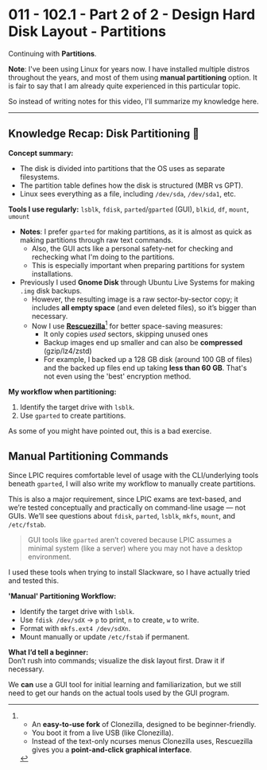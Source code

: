 # 011 - 102.1 - Part 2 of 2 - Design Hard Disk Layout - Partitions
Continuing with **Partitions**.

**Note**: I've been using Linux for years now. I have installed multiple distros throughout the years, and most of them using **manual partitioning** option. It is fair to say that I am already quite experienced in this particular topic. 

So instead of writing notes for this video, I'll summarize my knowledge here.

---

## Knowledge Recap: Disk Partitioning 🧠

**Concept summary:**
- The disk is divided into partitions that the OS uses as separate filesystems.
- The partition table defines how the disk is structured (MBR vs GPT).
- Linux sees everything as a file, including `/dev/sda`, `/dev/sda1`, etc.

**Tools I use regularly:** `lsblk`, `fdisk`, `parted`/`gparted` (GUI), `blkid`, `df`, `mount`, `umount`
- **Notes**: I prefer `gparted` for making partitions, as it is almost as quick as making partitions through raw text commands. 
	- Also, the GUI acts like a personal safety-net for checking and rechecking what I'm doing to the partitions. 
	- This is especially important when preparing partitions for system installations.
- Previously I used **Gnome Disk** through Ubuntu Live Systems for making `.img` disk backups.
	- However, the resulting image is a raw sector-by-sector copy; it includes **all empty space** (and even deleted files), so it’s bigger than necessary.
	- Now I use **[Rescuezilla](https://rescuezilla.com/)**[^1] for better space-saving measures:
		- It only copies _used_ sectors, skipping unused ones
		- Backup images end up smaller and can also be **compressed** (gzip/lz4/zstd)
		- For example, I backed up a 128 GB disk (around 100 GB of files) and the backed up files end up taking **less than 60 GB**. That's not even using the 'best' encryption method.
    
**My workflow when partitioning:**
1. Identify the target drive with `lsblk`.
2. Use `gparted` to create partitions.

As some of you might have pointed out, this is a bad exercise.

## Manual Partitioning Commands
Since LPIC requires comfortable level of usage with the CLI/underlying tools beneath `gparted`, I will also write my workflow to manually create partitions.

This is also a major requirement, since LPIC exams are text-based, and we’re tested conceptually and practically on command-line usage — not GUIs. We’ll see questions about `fdisk`, `parted`, `lsblk`, `mkfs`, `mount`, and `/etc/fstab`.  
> GUI tools like `gparted` aren’t covered because LPIC assumes a minimal system (like a server) where you may not have a desktop environment.

I used these tools when trying to install Slackware, so I have actually tried and tested this.

**'Manual' Partitioning Workflow:**
- Identify the target drive with `lsblk`.
- Use `fdisk /dev/sdX` → `p` to print, `n` to create, `w` to write.
- Format with `mkfs.ext4 /dev/sdXn`.
- Mount manually or update `/etc/fstab` if permanent.

**What I’d tell a beginner:**  
Don’t rush into commands; visualize the disk layout first. Draw it if necessary. 

We **can** use a GUI tool for initial learning and familiarization, but we still need to get our hands on the actual tools used by the GUI program.

[^1]: - An **easy-to-use fork** of Clonezilla, designed to be beginner-friendly.
	- You boot it from a live USB (like Clonezilla).
	- Instead of the text-only ncurses menus Clonezilla uses, Rescuezilla gives you a **point-and-click graphical interface**.
